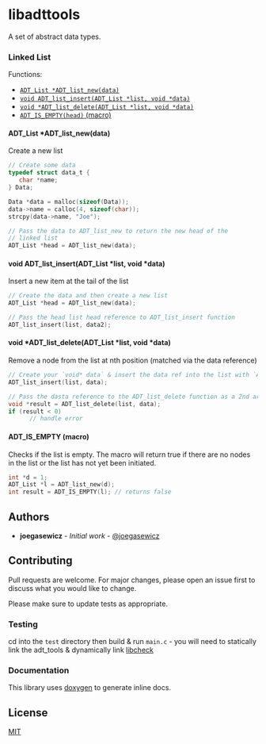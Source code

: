 # libadttools
A set of abstract data types.

### Linked List
Functions:
- [`ADT_List *ADT_list_new(data)`](https://github.com/joegasewicz/libadttools#adt_list-adt_list_newdata)
- [`void ADT_list_insert(ADT_List *list, void *data)`](https://github.com/joegasewicz/libadttools#void-adt_list_insertadt_list-list-void-data)
- [`void *ADT_list_delete(ADT_List *list, void *data)`](https://github.com/joegasewicz/libadttools#void-adt_list_deleteadt_list-list-void-data)
- [`ADT_IS_EMPTY(head)` (macro)]()

#### ADT_List *ADT_list_new(data)
Create a new list
```c
// Create some data
typedef struct data_t {
   char *name;
} Data;

Data *data = malloc(sizeof(Data));
data->name = calloc(4, sizeof(char));
strcpy(data->name, "Joe");

// Pass the data to ADT_list_new to return the new head of the
// linked list
ADT_List *head = ADT_list_new(data);
```

#### void ADT_list_insert(ADT_List *list, void *data)
Insert a new item at the tail of the list

```c
// Create the data and then create a new list
ADT_List *head = ADT_list_new(data);

// Pass the head list head reference to ADT_list_insert function
ADT_list_insert(list, data2);
```

#### void *ADT_list_delete(ADT_List *list, void *data)
Remove a node from the list at nth position (matched via the data reference)
```c
// Create your `void* data` & insert the data ref into the list with `ADT_list_insert`
ADT_list_insert(list, data);

// Pass the dasta reference to the ADT_list_delete function as a 2nd argument
void *result = ADT_list_delete(list, data);
if (result < 0)
      // handle error
```

#### ADT_IS_EMPTY (macro)
Checks if the list is empty. The macro will return true if there are
no nodes in the list or the list has not yet been initiated.
```c
int *d = 1;
ADT_List *l = ADT_list_new(d);
int result = ADT_IS_EMPTY(l); // returns false
```
## Authors

* **joegasewicz** - *Initial work* - [@joegasewicz](https://twitter.com/joegasewicz)

## Contributing
Pull requests are welcome. For major changes, please open an issue first to discuss what you would like to change.

Please make sure to update tests as appropriate.

### Testing
cd into the `test` directory then build & run `main.c` - you will need to
statically link the adt_tools & dynamically link [libcheck](https://github.com/libcheck/check)

### Documentation
This library uses [doxygen](https://www.doxygen.nl/) to generate inline docs.

## License
[MIT](https://choosealicense.com/licenses/mit/)

